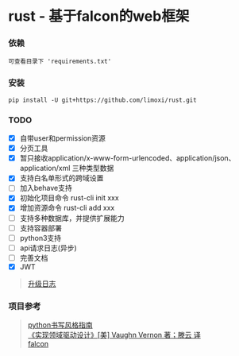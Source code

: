 # rust - 基于falcon的web框架

### 依赖
``可查看目录下 'requirements.txt' ``

### 安装
``pip install -U git+https://github.com/limoxi/rust.git``

### TODO
- [x] 自带user和permission资源
- [x] 分页工具
- [x] 暂只接收application/x-www-form-urlencoded、application/json、application/xml 三种类型数据
- [x] 支持白名单形式的跨域设置
- [ ] 加入behave支持
- [x] 初始化项目命令 rust-cli init xxx
- [x] 增加资源命令 rust-cli add xxx
- [ ] 支持多种数据库，并提供扩展能力
- [ ] 支持容器部署
- [ ] python3支持
- [ ] api请求日志(异步)
- [ ] 完善文档
- [x] JWT

> [升级日志](./log.md)

### 项目参考
>[python书写风格指南](http://zh-google-styleguide.readthedocs.io/en/latest/google-python-styleguide/contents/)  
>[《实现领域驱动设计》[美] Vaughn Vernon 著；滕云 译](https://item.jd.com/11423256.html)  
>[falcon](https://github.com/falconry/falcon)  